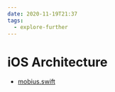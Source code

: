 ```yaml
---
date: 2020-11-19T21:37
tags: 
  - explore-further
---
```


# iOS Architecture

- [mobius.swift](mobi)
